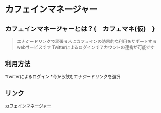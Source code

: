 カフェインマネージャー
=========================
カフェインマネージャーとは？{　カフェマネ(仮)　}
----------------------------------------------
>エナジードリンクで頑張る人にカフェインの効果的な利用をサポートするwebサービスです
>Twitterによるログインでアカウントの連携が可能です

利用方法
----------------------------------------------
*twitterによるログイン
*今から飲むエナジードリンクを選択



リンク
----------------------------------------------
[カフェインマネージャー](https://caffee171225.herokuapp.com/)
